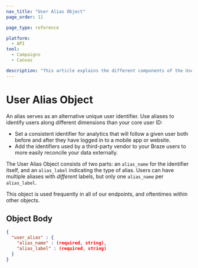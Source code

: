```yaml
---
nav_title: "User Alias Object"
page_order: 11

page_type: reference

platform:
  - API
tool:
  - Campaigns
  - Canvas

description: "This article explains the different components of the User Alias object."
---
```


# User Alias Object

An alias serves as an alternative unique user identifier. Use aliases to identify users along different dimensions than your core user ID:
- Set a consistent identifier for analytics that will follow a given user both before and after they have logged in to a mobile app or website.
- Add the identifiers used by a third-party vendor to your Braze users to more easily reconcile your data externally.

The User Alias Object consists of two parts: an `alias_name` for the identifier itself, and an `alias_label` indicating the type of alias. Users can have multiple aliases with _different_ labels, but only one `alias_name` per `alias_label`.

This object is used frequently in all of our endpoints, and oftentimes within other objects.

## Object Body
```json
{
  "user_alias" : {
    "alias_name" : (required, string),
    "alias_label" : (required, string)
  }
}
```
